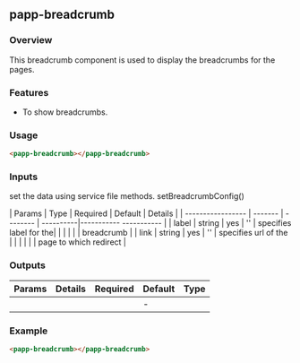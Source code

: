 ## papp-breadcrumb

### Overview

This breadcrumb component is used to display the breadcrumbs for the pages.

### Features

- To show breadcrumbs.

### Usage

```html
<papp-breadcrumb></papp-breadcrumb>
```

### Inputs

set the data using service file methods.
setBreadcrumbConfig()

| Params            | Type    | Required | Default   | Details                |
| ----------------- | ------- | -------- | ----------|----------- ----------- |
| label             | string  | yes      | ''        | specifies label for the|
|                   |         |          |           | breadcrumb             |
| link              | string  | yes      | ''        | specifies url of the   | 
|                   |         |          |           | page to which redirect |


### Outputs

| Params          | Details           | Required | Default | Type     |
| --------------- | ----------------- | -------- | ------- | -------- |
|                 |                   |          | -       |          |


### Example

```html
<papp-breadcrumb></papp-breadcrumb>
```
